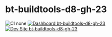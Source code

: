 # bt-buildtools-d8-gh-23

![CI none](https://img.shields.io/badge/ci-none-orange.svg)
[![Dashboard bt-buildtools-d8-gh-23](https://img.shields.io/badge/dashboard-bt_buildtools_d8_gh_23-yellow.svg)](https://dashboard.pantheon.io/sites/3e97fe41-4dd3-4240-8e2b-f3868b284d27#dev/code)
[![Dev Site bt-buildtools-d8-gh-23](https://img.shields.io/badge/site-bt_buildtools_d8_gh_23-blue.svg)](http://dev-bt-buildtools-d8-gh-23.pantheonsite.io/)